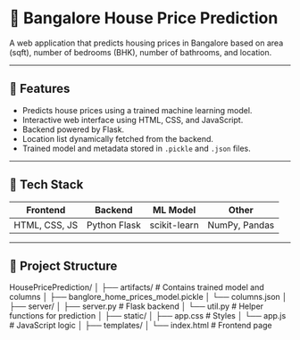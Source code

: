 # 🏡 Bangalore House Price Prediction

A web application that predicts housing prices in Bangalore based on area (sqft), 
number of bedrooms (BHK), number of bathrooms, and location.

---

## 🚀 Features

- Predicts house prices using a trained machine learning model.
- Interactive web interface using HTML, CSS, and JavaScript.
- Backend powered by Flask.
- Location list dynamically fetched from the backend.
- Trained model and metadata stored in `.pickle` and `.json` files.

---

## 🧠 Tech Stack

| Frontend     | Backend     | ML Model         | Other            |
|--------------|-------------|------------------|------------------|
| HTML, CSS, JS| Python Flask| scikit-learn     | NumPy, Pandas    |

---

## 📂 Project Structure

HousePricePrediction/
│
├── artifacts/ # Contains trained model and columns
│ ├── banglore_home_prices_model.pickle
│ └── columns.json
│
├── server/
│ ├── server.py # Flask backend
│ └── util.py # Helper functions for prediction
│
├── static/
│ ├── app.css # Styles
│ └── app.js # JavaScript logic
│
├── templates/
│ └── index.html # Frontend page
